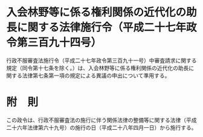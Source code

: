 # 入会林野等に係る権利関係の近代化の助長に関する法律施行令（平成二十七年政令第三百九十四号）
行政不服審査法施行令（平成二十七年政令第三百九十一号）中審査請求に関する規定（同令第十七条を除く。）は、入会林野等に係る権利関係の近代化の助長に関する法律第七条第一項の規定による異議の申出について準用する。
# 附　則
この政令は、行政不服審査法の施行に伴う関係法律の整備等に関する法律（平成二十六年法律第六十九号）の施行の日（平成二十八年四月一日）から施行する。
